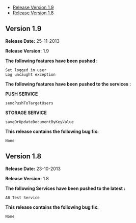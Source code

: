 * [Release Version 1.9](https://github.com/shephertz/App42_JAVA_SDK/blob/master/Change%20Log.md#version-19)
* [Release Version 1.8](https://github.com/shephertz/App42_JAVA_SDK/blob/master/Change%20Log.md#version-18)


## Version 1.9

**Release Date:** 25-11-2013

**Release Version:** 1.9

**The following features have been pushed  :**

```
Set logged in user
Log uncaught exception
```

**The following features have been pushed to the services :**

**PUSH SERVICE**

```
sendPushToTargetUsers
```

**STORAGE SERVICE**

```
saveOrUpdateDocumentByKeyValue
```

**This release contains the following bug fix:**

```
None
```


## Version 1.8

**Release Date:** 23-10-2013

**Release Version:** 1.8

**The following Services have been pushed to the latest :**

```
AB Test Service
```

**This release contains the following bug fix:**

```
None
```
